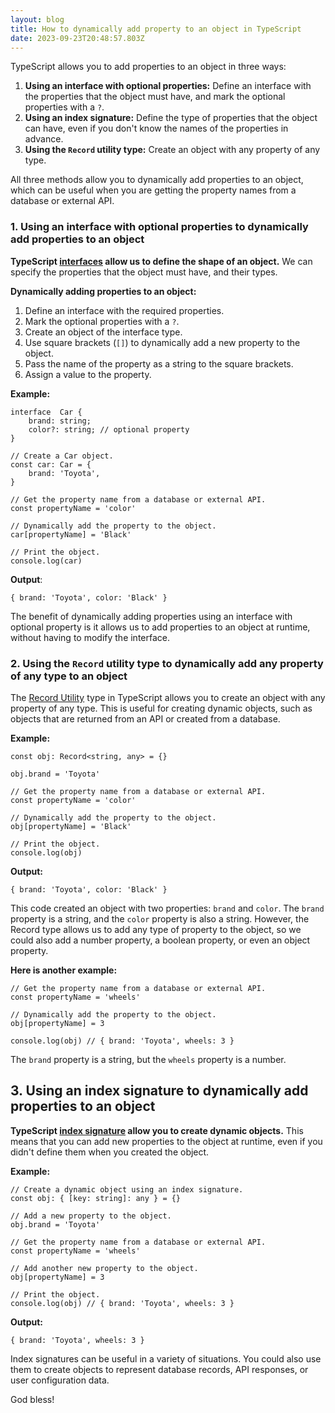 ```yaml
---
layout: blog
title: How to dynamically add property to an object in TypeScript
date: 2023-09-23T20:48:57.803Z
---
```

TypeScript allows you to add properties to an object in three ways:

1.  **Using an interface with optional properties:** Define an interface with the properties that the object must have, and mark the optional properties with a `?`.
2.  **Using an index signature:** Define the type of properties that the object can have, even if you don't know the names of the properties in advance.
3.  **Using the `Record` utility type:** Create an object with any property of any type.

All three methods allow you to dynamically add properties to an object, which can be useful when you are getting the property names from a database or external API.

### 1. Using an interface with optional properties to dynamically add properties to an object
**TypeScript [interfaces](https://www.typescriptlang.org/docs/handbook/interfaces.html) allow us to define the shape of an object.** We can specify the properties that the object must have, and their types.

**Dynamically adding properties to an object:**

1.  Define an interface with the required properties.
2.  Mark the optional properties with a  `?`.
3.  Create an object of the interface type.
4.  Use square brackets (`[]`) to dynamically add a new property to the object.
5.  Pass the name of the property as a string to the square brackets.
6.  Assign a value to the property.

**Example:**
```
interface  Car {
	brand: string;
	color?: string; // optional property
}

// Create a Car object.
const car: Car = {
	brand: 'Toyota',
}

// Get the property name from a database or external API.
const propertyName = 'color'

// Dynamically add the property to the object.
car[propertyName] = 'Black'

// Print the object.
console.log(car)
```

**Output**:
```
{ brand: 'Toyota', color: 'Black' }
```

The benefit of dynamically adding properties using an interface with optional property is it allows us to add properties to an object at runtime, without having to modify the interface.

### 2. Using the `Record` utility type to dynamically add any property of any type to an object
The [Record Utility](https://www.typescriptlang.org/docs/handbook/utility-types.html) type in TypeScript allows you to create an object with any property of any type. This is useful for creating dynamic objects, such as objects that are returned from an API or created from a database.

**Example:**
```
const obj: Record<string, any> = {}

obj.brand = 'Toyota'

// Get the property name from a database or external API.
const propertyName = 'color'

// Dynamically add the property to the object.
obj[propertyName] = 'Black'

// Print the object.
console.log(obj)
```

**Output:**
```
{ brand: 'Toyota', color: 'Black' }
```

This code created an object with two properties: `brand` and `color`. The `brand` property is a string, and the `color` property is also a string. However, the Record type allows us to add any type of property to the object, so we could also add a number property, a boolean property, or even an object property.

**Here is another example:**
```
// Get the property name from a database or external API.
const propertyName = 'wheels'

// Dynamically add the property to the object.
obj[propertyName] = 3

console.log(obj) // { brand: 'Toyota', wheels: 3 }
```

The `brand` property is a string, but the `wheels` property is a number.

## 3. Using an index signature to dynamically add properties to an object
**TypeScript [index signature](https://dmitripavlutin.com/typescript-index-signatures/)  allow you to create dynamic objects.** This means that you can add new properties to the object at runtime, even if you didn't define them when you created the object.

**Example:**
```
// Create a dynamic object using an index signature.
const obj: { [key: string]: any } = {}

// Add a new property to the object.
obj.brand = 'Toyota'

// Get the property name from a database or external API.
const propertyName = 'wheels'

// Add another new property to the object.
obj[propertyName] = 3

// Print the object.
console.log(obj) // { brand: 'Toyota', wheels: 3 }
```

**Output:**
```
{ brand: 'Toyota', wheels: 3 }
```

Index signatures can be useful in a variety of situations. You could also use them to create objects to represent database records, API responses, or user configuration data.

God bless!